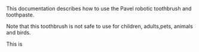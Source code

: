 This documentation describes how to use the Pavel robotic
toothbrush and toothpaste.

Note that this toothbrush is not safe to use for children,
adults,pets, animals and birds.

This is
